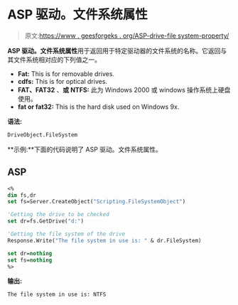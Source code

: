 # ASP 驱动。文件系统属性

> 原文:[https://www . geesforgeks . org/ASP-drive-file system-property/](https://www.geeksforgeeks.org/asp-drive-filesystem-property/)

**ASP 驱动。文件系统属性**用于返回用于特定驱动器的文件系统的名称。它返回与其文件系统相对应的下列值之一。

*   **Fat:** This is for removable drives.
*   **cdfs:** This is for optical drives.
*   **FAT、FAT32** 、**或 NTFS:** 此为 Windows 2000 或 windows 操作系统上硬盘使用。
*   **fat or fat32:** This is the hard disk used on Windows 9x.

**语法:**

```vb
DriveObject.FileSystem
```

**示例:**下面的代码说明了 ASP 驱动。文件系统属性。

## ASP

```vb
<%
dim fs,dr
set fs=Server.CreateObject("Scripting.FileSystemObject")

'Getting the drive to be checked
set dr=fs.GetDrive("d:")

'Getting the file system of the drive
Response.Write("The file system in use is: " & dr.FileSystem)

set dr=nothing
set fs=nothing
%>
```

**输出:**

```vb
The file system in use is: NTFS
```